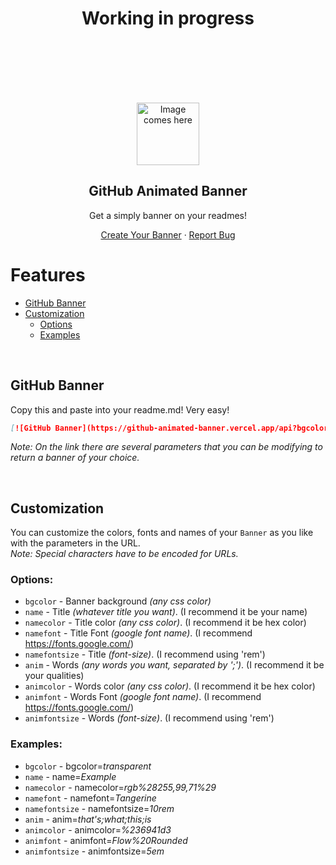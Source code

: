 <h1 align="center">Working in progress</h1>
<br><br><br><br><br>

<p align="center">
 <img width="100px" src="" align="center" alt="Image comes here" />
 <h2 align="center">GitHub Animated Banner</h2>
 <p align="center">Get a simply banner on your readmes!</p>
</p>

<p align="center">
    <a href="https://github-animated-banner.vercel.app/demo">Create Your Banner</a>
    ·
    <a href="https://github.com/ylJeferson/github-animated-banner/issues/new/choose">Report Bug</a>
  </p>
<!-- <p align="center">Love the project? Please consider <a href="https://www.paypal.me/yljeferson">donating</a> to help it improve! -->

# Features

- [GitHub Banner](#github-banner)
- [Customization](#customization)
  - [Options](#options)
  - [Examples](#examples)

<br>

## GitHub Banner

Copy this and paste into your readme.md!
Very easy!

```md
[![GitHub Banner](https://github-animated-banner.vercel.app/api?bgcolor=transparent&name=Jeferson&namefont=Tangerine&namecolor=%23ff5779&anim=In;search;of;development&animfont=Varela%20Round&animcolor=%236941d3&namefontsize=10rem&animfontsize=5em)](https://github.com/ylJeferson/github-animated-banner)
```

_Note: On the link there are several parameters that you can be modifying to return a banner of your choice._


<br>

## Customization

You can customize the colors, fonts and names of your `Banner` as you like with the parameters in the URL.<br>
_Note: Special characters have to be encoded for URLs._
  
### Options:

- `bgcolor` - Banner background _(any css color)_
- `name` - Title _(whatever title you want)_. (I recommend it be your name)
- `namecolor` - Title color _(any css color)_.  (I recommend it be hex color)
- `namefont` - Title Font _(google font name)_. (I recommend https://fonts.google.com/)
- `namefontsize` - Title _(font-size)_. (I recommend using 'rem')
- `anim` - Words _(any words you want, separated by ';')_. (I recommend it be your qualities)
- `animcolor` - Words color _(any css color)_.  (I recommend it be hex color)
- `animfont` - Words Font _(google font name)_. (I recommend https://fonts.google.com/)
- `animfontsize` - Words _(font-size)_. (I recommend using 'rem')

### Examples:

- `bgcolor` - bgcolor=_transparent_
- `name` - name=_Example_
- `namecolor` - namecolor=_rgb%28255,99,71%29_
- `namefont` - namefont=_Tangerine_
- `namefontsize` - namefontsize=_10rem_
- `anim` - anim=_that's;what;this;is_
- `animcolor` - animcolor=_%236941d3_
- `animfont` - animfont=_Flow%20Rounded_
- `animfontsize` - animfontsize=_5em_
